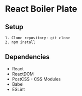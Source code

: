 # React Boiler Plate

## Setup
```
1. Clone repository: git clone 
2. npm install
```
## Dependencies
- React
- ReactDOM
- PostCSS - CSS Modules
- Babel
- ESLint